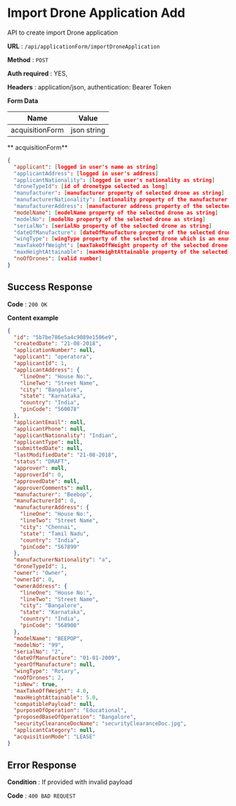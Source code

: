 # Import Drone Application Add

API to create import Drone application

**URL** : `/api/applicationForm/importDroneApplication`

**Method** : `POST`

**Auth required** : YES,

**Headers** : application/json, authentication: Bearer Token

**Form Data**

| Name                       | Value                              |
| ---------------------------|------------------------------------|
| acquisitionForm        | json string                        |


** acquisitionForm**

```json
{
  "applicant": [logged in user's name as string]
  "applicantAddress": [logged in user's address]
  "applicantNationality": [logged in user's nationality as string]
  "droneTypeId": [id of dronetype selected as long]
  "manufacturer": [manufacturer property of selected drone as string]
  "manufacturerNationality": [nationality property of the manufacturer of selected drone as string]
  "manufacturerAddress": [manufacturer address property of the selected drone],
  "modelName": [modelName property of the selected drone as string]
  "modelNo": [modelNo property of the selected drone as string]
  "serialNo": [serialNo property of the selected drone as string]
  "dateOfManufacture": [dateOfManufacture property of the selected drone as date]
  "wingType": [wingType property of the selected drone which is an enum [FIXED, ROTARY]]
  "maxTakeOffWeight": [maxTakeOffWeight property of the selected drone as float]
  "maxHeightAttainable": [maxHeightAttainable property of the selected drone as float],
  "noOfDrones": [valid number]
}
```


## Success Response

**Code** : `200 OK`

**Content example**

```json
{
  "id": "5b7be786e5a4c9089e1506e9",
  "createdDate": "21-08-2018",
  "applicationNumber": null,
  "applicant": "operatora",
  "applicantId": 1,
  "applicantAddress": {
    "lineOne": "House No:",
    "lineTwo": "Street Name",
    "city": "Bangalore",
    "state": "Karnataka",
    "country": "India",
    "pinCode": "560078"
  },
  "applicantEmail": null,
  "applicantPhone": null,
  "applicantNationality": "Indian",
  "applicantType": null,
  "submittedDate": null,
  "lastModifiedDate": "21-08-2018",
  "status": "DRAFT",
  "approver": null,
  "approverId": 0,
  "approvedDate": null,
  "approverComments": null,
  "manufacturer": "Beebop",
  "manufacturerId": 0,
  "manufacturerAddress": {
    "lineOne": "House No:",
    "lineTwo": "Street Name",
    "city": "Chennai",
    "state": "Tamil Nadu",
    "country": "India",
    "pinCode": "567899"
  },
  "manufacturerNationality": "a",
  "droneTypeId": 1,
  "owner": "Owner",
  "ownerId": 0,
  "ownerAddress": {
    "lineOne": "House No:",
    "lineTwo": "Street Name",
    "city": "Bangalore",
    "state": "Karnataka",
    "country": "India",
    "pinCode": "568900"
  },
  "modelName": "BEEPOP",
  "modelNo": "99",
  "serialNo": "2",
  "dateOfManufacture": "01-01-2009",
  "yearOfManufacture": null,
  "wingType": "Rotary",
  "noOfDrones": 2,
  "isNew": true,
  "maxTakeOffWeight": 4.0,
  "maxHeightAttainable": 5.0,
  "compatiblePayload": null,
  "purposeOfOperation": "Educational",
  "proposedBaseOfOperation": "Bangalore",
  "securityClearanceDocName": "securityClearanceDoc.jpg",
  "applicantCategory": null,
  "acquisitionMode": "LEASE"
}
```

## Error Response

**Condition** : If provided with invalid payload

**Code** : `400 BAD REQUEST`
